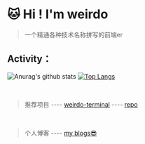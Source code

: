 
# 🐱 Hi ! I'm weirdo

> 一个精通各种技术名称拼写的前端er


## Activity：


![Anurag's github stats](https://github-readme-stats.vercel.app/api?username=2WeirDo&show_icons=true&theme=nightowl)
[![Top Langs](https://github-readme-stats.vercel.app/api/top-langs/?username=2WeirDo&layout=compact&hide=html)](https://github.com/anuraghazra/github-readme-stats)

<br/>



> 推荐项目 ---- [weirdo-terminal](https://www.weirdo-terminal.com/)  ----  [repo](https://github.com/2WeirDo/weirdo_terminal)
<br/>

> 个人博客 ----  [my blogs😎](https://2weirdo.github.io/)


